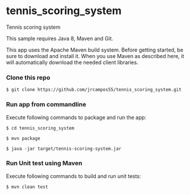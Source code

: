 # tennis_scoring_system
Tennis scoring system

This sample requires Java 8, Maven and Git.

This app uses the Apache Maven build system. Before getting started, be sure to download and install it. When you use Maven as described here, it will automatically download the needed client libraries.

### Clone this repo
```
$ git clone https://github.com/jrcampos55/tennis_scoring_system.git
```

### Run app from commandline
Execute following commands to package and run the app:
```
$ cd tennis_scoring_system

$ mvn package

$ java -jar target/tennis-scoring-system.jar 
```

### Run Unit test using Maven 
Execute following commands to build and run unit tests:
```
$ mvn clean test
```
